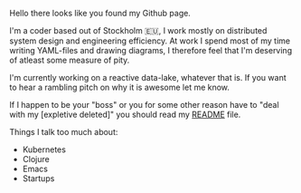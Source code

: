 Hello there looks like you found my Github page.

I'm a coder based out of Stockholm 🇪🇺, I work mostly on distributed system design and engineering efficiency. At work I spend most of my time writing YAML-files and drawing diagrams, I therefore feel that I'm deserving of atleast some measure of pity.

I'm currently working on a reactive data-lake, whatever that is. If you want to hear a rambling pitch on why it is awesome let me know.

If I happen to be your "boss" or you for some other reason have to "deal with my [expletive deleted]" you should read my [README](https://github.com/williamhogman/working-with-will/blob/master/README.org`) file.

Things I talk too much about:
- Kubernetes
- Clojure
- Emacs
- Startups 
